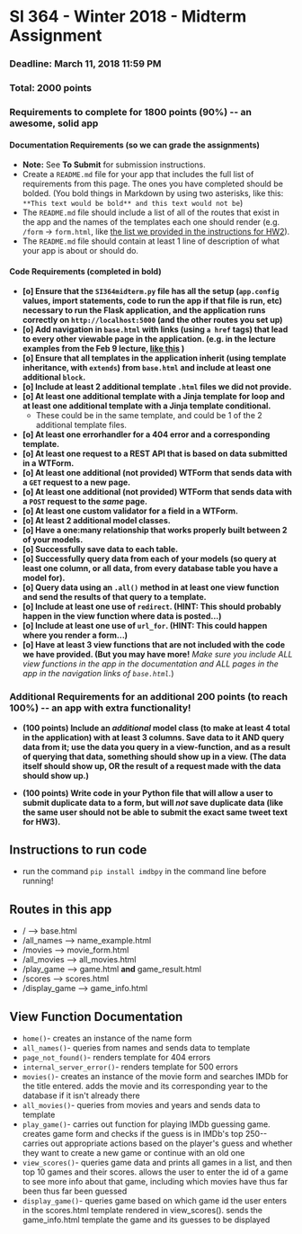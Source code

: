 # SI 364 - Winter 2018 - Midterm Assignment

### Deadline: March 11, 2018 11:59 PM
### Total: 2000 points

### Requirements to complete for 1800 points (90%) -- an awesome, solid app

#### Documentation Requirements (so we can grade the assignments)

* **Note:** See **To Submit** for submission instructions.
* Create a `README.md` file for your app that includes the full list of requirements from this page. The ones you have completed should be bolded. (You bold things in Markdown by using two asterisks, like this: `**This text would be bold** and this text would not be`)
* The `README.md` file should include a list of all of the routes that exist in the app and the names of the templates each one should render (e.g. `/form` -> `form.html`, like [the list we provided in the instructions for HW2](https://www.dropbox.com/s/3a83ykoz79tqn8r/Screenshot%202018-02-15%2013.27.52.png?dl=0)).
* The `README.md` file should contain at least 1 line of description of what your app is about or should do.

#### Code Requirements (completed in bold)

- **[o] Ensure that the `SI364midterm.py` file has all the setup (`app.config` values, import statements, code to run the app if that file is run, etc) necessary to run the Flask application, and the application runs correctly on `http://localhost:5000` (and the other routes you set up)**
- **[o] Add navigation in `base.html` with links (using `a href` tags) that lead to every other viewable page in the application. (e.g. in the lecture examples from the Feb 9 lecture, [like this](https://www.dropbox.com/s/hjcls4cfdkqwy84/Screenshot%202018-02-15%2013.26.32.png?dl=0) )**
- **[o] Ensure that all templates in the application inherit (using template inheritance, with `extends`) from `base.html` and include at least one additional `block`.**
- **[o] Include at least 2 additional template `.html` files we did not provide.**
- **[o] At least one additional template with a Jinja template for loop and at least one additional template with a Jinja template conditional.**
    - These could be in the same template, and could be 1 of the 2 additional template files.
- **[o] At least one errorhandler for a 404 error and a corresponding template.**
- **[o] At least one request to a REST API that is based on data submitted in a WTForm.**
- **[o] At least one additional (not provided) WTForm that sends data with a `GET` request to a new page.**
- **[o] At least one additional (not provided) WTForm that sends data with a `POST` request to the *same* page.**
- **[o] At least one custom validator for a field in a WTForm.**
- **[o] At least 2 additional model classes.**
- **[o] Have a one:many relationship that works properly built between 2 of your models.**
- **[o] Successfully save data to each table.**
- **[o] Successfully query data from each of your models (so query at least one column, or all data, from every database table you have a model for).**
- **[o] Query data using an `.all()` method in at least one view function and send the results of that query to a template.**
- **[o] Include at least one use of `redirect`. (HINT: This should probably happen in the view function where data is posted...)**
- **[o] Include at least one use of `url_for`. (HINT: This could happen where you render a form...)**
- **[o] Have at least 3 view functions that are not included with the code we have provided. (But you may have more!** *Make sure you include ALL view functions in the app in the documentation and ALL pages in the app in the navigation links of `base.html`.*)

### Additional Requirements for an additional 200 points (to reach 100%) -- an app with extra functionality!

* **(100 points) Include an *additional* model class (to make at least 4 total in the application) with at least 3 columns. Save data to it AND query data from it; use the data you query in a view-function, and as a result of querying that data, something should show up in a view. (The data itself should show up, OR the result of a request made with the data should show up.)**

* **(100 points) Write code in your Python file that will allow a user to submit duplicate data to a form, but will *not* save duplicate data (like the same user should not be able to submit the exact same tweet text for HW3).**

## Instructions to run code
* run the command ```pip install imdbpy``` in the command line before running!


## Routes in this app
* / --> base.html
* /all_names --> name_example.html
* /movies --> movie_form.html
* /all_movies --> all_movies.html
* /play_game --> game.html **and** game_result.html
* /scores --> scores.html
* /display_game --> game_info.html

## View Function Documentation
* ```home()```- creates an instance of the name form
* ```all_names()```- queries from names and sends data to template
* ```page_not_found()```- renders template for 404 errors
* ```internal_server_error()```- renders template for 500 errors
* ```movies()```- creates an instance of the movie form and searches IMDb for the title entered. adds the movie and its corresponding year to the database if it isn't already there
* ```all_movies()```- queries from movies and years and sends data to template
* ```play_game()```- carries out function for playing IMDb guessing game. creates game form and checks if the guess is in IMDb's top 250-- carries out appropriate actions based on the player's guess and whether they want to create a new game or continue with an old one
* ```view_scores()```- queries game data and prints all games in a list, and then top 10 games and their scores. allows the user to enter the id of a game to see more info about that game, including which movies have thus far been thus far been guessed
* ```display_game()```- queries game based on which game id the user enters in the scores.html template rendered in view_scores(). sends the game_info.html template the game and its guesses to be displayed
